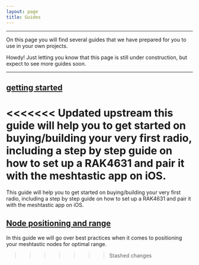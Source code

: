 ```yaml
---
layout: page
title: Guides
---
```

---
On this page you will find several guides that we have prepared for you to use in your own projects.
<p class="message">
  Howdy! Just letting you know that this page is still under construction, but expect to see more guides soon.
</p>

---

## [getting started](/guides/getting-started)
<<<<<<< Updated upstream
this guide will help you to get started on buying/building your very first radio, including a step by step guide on how to set up a RAK4631 and pair it with the meshtastic app on iOS.
=======
This guide will help you to get started on buying/building your very first radio, including a step by step guide on how to set up a RAK4631 and pair it with the meshtastic app on iOS.

## [Node positioning and range](/guides/range)
In this guide we will go over best practices when it comes to positioning your meshtastic nodes for optimal range. 
>>>>>>> Stashed changes
